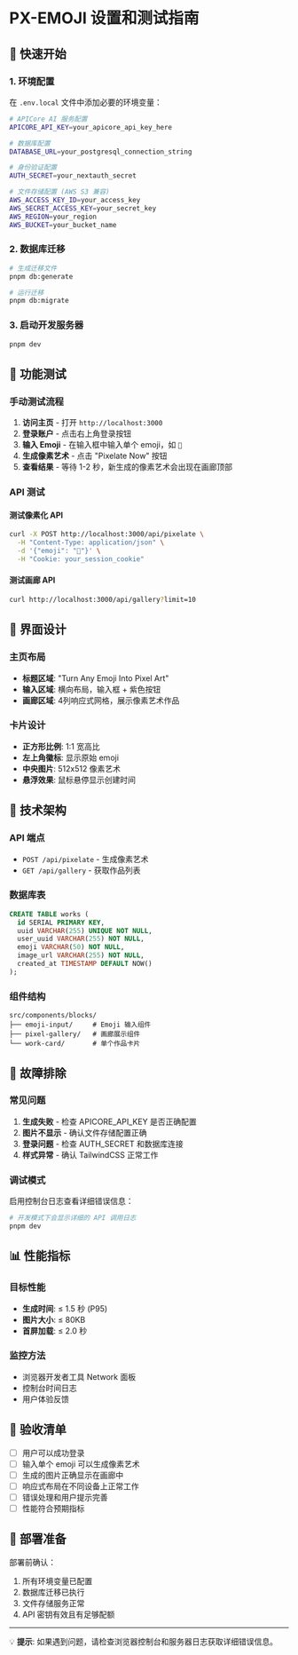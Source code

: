 # PX-EMOJI 设置和测试指南

## 🚀 快速开始

### 1. 环境配置

在 `.env.local` 文件中添加必要的环境变量：

```bash
# APICore AI 服务配置
APICORE_API_KEY=your_apicore_api_key_here

# 数据库配置
DATABASE_URL=your_postgresql_connection_string

# 身份验证配置
AUTH_SECRET=your_nextauth_secret

# 文件存储配置 (AWS S3 兼容)
AWS_ACCESS_KEY_ID=your_access_key
AWS_SECRET_ACCESS_KEY=your_secret_key
AWS_REGION=your_region
AWS_BUCKET=your_bucket_name
```

### 2. 数据库迁移

```bash
# 生成迁移文件
pnpm db:generate

# 运行迁移
pnpm db:migrate
```

### 3. 启动开发服务器

```bash
pnpm dev
```

## 🧪 功能测试

### 手动测试流程

1. **访问主页** - 打开 `http://localhost:3000`
2. **登录账户** - 点击右上角登录按钮
3. **输入 Emoji** - 在输入框中输入单个 emoji，如 `🍦`
4. **生成像素艺术** - 点击 "Pixelate Now" 按钮
5. **查看结果** - 等待 1-2 秒，新生成的像素艺术会出现在画廊顶部

### API 测试

#### 测试像素化 API

```bash
curl -X POST http://localhost:3000/api/pixelate \
  -H "Content-Type: application/json" \
  -d '{"emoji": "🍦"}' \
  -H "Cookie: your_session_cookie"
```

#### 测试画廊 API

```bash
curl http://localhost:3000/api/gallery?limit=10
```

## 🎨 界面设计

### 主页布局
- **标题区域**: "Turn Any Emoji Into Pixel Art"
- **输入区域**: 横向布局，输入框 + 紫色按钮
- **画廊区域**: 4列响应式网格，展示像素艺术作品

### 卡片设计
- **正方形比例**: 1:1 宽高比
- **左上角徽标**: 显示原始 emoji
- **中央图片**: 512x512 像素艺术
- **悬浮效果**: 鼠标悬停显示创建时间

## 🔧 技术架构

### API 端点
- `POST /api/pixelate` - 生成像素艺术
- `GET /api/gallery` - 获取作品列表

### 数据库表
```sql
CREATE TABLE works (
  id SERIAL PRIMARY KEY,
  uuid VARCHAR(255) UNIQUE NOT NULL,
  user_uuid VARCHAR(255) NOT NULL,
  emoji VARCHAR(50) NOT NULL,
  image_url VARCHAR(255) NOT NULL,
  created_at TIMESTAMP DEFAULT NOW()
);
```

### 组件结构
```
src/components/blocks/
├── emoji-input/     # Emoji 输入组件
├── pixel-gallery/   # 画廊展示组件
└── work-card/       # 单个作品卡片
```

## 🐛 故障排除

### 常见问题

1. **生成失败** - 检查 APICORE_API_KEY 是否正确配置
2. **图片不显示** - 确认文件存储配置正确
3. **登录问题** - 检查 AUTH_SECRET 和数据库连接
4. **样式异常** - 确认 TailwindCSS 正常工作

### 调试模式

启用控制台日志查看详细错误信息：

```bash
# 开发模式下会显示详细的 API 调用日志
pnpm dev
```

## 📊 性能指标

### 目标性能
- **生成时间**: ≤ 1.5 秒 (P95)
- **图片大小**: ≤ 80KB
- **首屏加载**: ≤ 2.0 秒

### 监控方法
- 浏览器开发者工具 Network 面板
- 控制台时间日志
- 用户体验反馈

## 🎯 验收清单

- [ ] 用户可以成功登录
- [ ] 输入单个 emoji 可以生成像素艺术
- [ ] 生成的图片正确显示在画廊中
- [ ] 响应式布局在不同设备上正常工作
- [ ] 错误处理和用户提示完善
- [ ] 性能符合预期指标

## 🚀 部署准备

部署前确认：
1. 所有环境变量已配置
2. 数据库迁移已执行
3. 文件存储服务正常
4. API 密钥有效且有足够配额

---

💡 **提示**: 如果遇到问题，请检查浏览器控制台和服务器日志获取详细错误信息。
